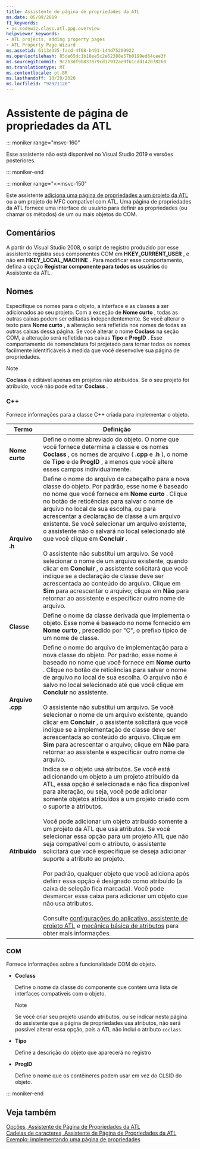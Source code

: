 ```yaml
---
title: Assistente de página de propriedades da ATL
ms.date: 05/09/2019
f1_keywords:
- vc.codewiz.class.atl.ppg.overview
helpviewer_keywords:
- ATL projects, adding property pages
- ATL Property Page Wizard
ms.assetid: 6113e325-facd-4f68-b491-144d75209922
ms.openlocfilehash: 85de65dc1b18ee5c2e62388e57b0199ed64cee3f
ms.sourcegitcommit: 9c2b3df9b837879cd17932ae9f61cdd142078260
ms.translationtype: MT
ms.contentlocale: pt-BR
ms.lasthandoff: 10/29/2020
ms.locfileid: "92921120"
---
```

# <a name="atl-property-page-wizard"></a>Assistente de página de propriedades da ATL

::: moniker range="msvc-160"

Esse assistente não está disponível no Visual Studio 2019 e versões posteriores.

::: moniker-end

::: moniker range="<=msvc-150"

Este assistente [adiciona uma página de propriedades a um projeto da ATL](../../atl/reference/adding-an-atl-property-page.md) ou a um projeto do MFC compatível com ATL. Uma página de propriedades da ATL fornece uma interface de usuário para definir as propriedades (ou chamar os métodos) de um ou mais objetos do COM.

## <a name="remarks"></a>Comentários

A partir do Visual Studio 2008, o script de registro produzido por esse assistente registra seus componentes COM em **HKEY_CURRENT_USER** , e não em **HKEY_LOCAL_MACHINE** . Para modificar esse comportamento, defina a opção **Registrar componente para todos os usuários** do Assistente da ATL.

## <a name="names"></a>Nomes

Especifique os nomes para o objeto, a interface e as classes a ser adicionados ao seu projeto. Com a exceção de **Nome curto** , todas as outras caixas podem ser editadas independentemente. Se você alterar o texto para **Nome curto** , a alteração será refletida nos nomes de todas as outras caixas dessa página. Se você alterar o nome **Coclass** na seção COM, a alteração será refletida nas caixas **Tipo** e **ProgID** . Esse comportamento de nomenclatura foi projetado para tornar todos os nomes facilmente identificáveis à medida que você desenvolve sua página de propriedades.

> [!NOTE]
> **Coclass** é editável apenas em projetos não atribuídos. Se o seu projeto foi atribuído, você não pode editar **Coclass** .

### <a name="c"></a>C++

Fornece informações para a classe C++ criada para implementar o objeto.

|Termo|Definição|
|-|-|
|**Nome curto**|Define o nome abreviado do objeto. O nome que você fornece determina a classe e os nomes **Coclass** , os nomes de arquivo ( **.cpp** e **.h** ), o nome de **Tipo** e de **ProgID** , a menos que você altere esses campos individualmente.|
|**Arquivo .h**|Define o nome do arquivo de cabeçalho para a nova classe do objeto. Por padrão, esse nome é baseado no nome que você fornece em **Nome curto** . Clique no botão de reticências para salvar o nome de arquivo no local de sua escolha, ou para acrescentar a declaração de classe a um arquivo existente. Se você selecionar um arquivo existente, o assistente não o salvará no local selecionado até que você clique em **Concluir** .<br /><br /> O assistente não substitui um arquivo. Se você selecionar o nome de um arquivo existente, quando clicar em **Concluir** , o assistente solicitará que você indique se a declaração de classe deve ser acrescentada ao conteúdo do arquivo. Clique em **Sim** para acrescentar o arquivo; clique em **Não** para retornar ao assistente e especificar outro nome de arquivo.|
|**Classe**|Define o nome da classe derivada que implementa o objeto. Esse nome é baseado no nome fornecido em **Nome curto** , precedido por "C", o prefixo típico de um nome de classe.|
|**Arquivo .cpp**|Define o nome do arquivo de implementação para a nova classe do objeto. Por padrão, esse nome é baseado no nome que você fornece em **Nome curto** . Clique no botão de reticências para salvar o nome de arquivo no local de sua escolha. O arquivo não é salvo no local selecionado até que você clique em **Concluir** no assistente.<br /><br /> O assistente não substitui um arquivo. Se você selecionar o nome de um arquivo existente, quando clicar em **Concluir** , o assistente solicitará que você indique se a implementação de classe deve ser acrescentada ao conteúdo do arquivo. Clique em **Sim** para acrescentar o arquivo; clique em **Não** para retornar ao assistente e especificar outro nome de arquivo.|
|**Atribuído**|Indica se o objeto usa atributos. Se você está adicionando um objeto a um projeto atribuído da ATL, essa opção é selecionada e não fica disponível para alteração, ou seja, você pode adicionar somente objetos atribuídos a um projeto criado com o suporte a atributos.<br /><br /> Você pode adicionar um objeto atribuído somente a um projeto da ATL que usa atributos. Se você selecionar essa opção para um projeto ATL que não seja compatível com o atributo, o assistente solicitará que você especifique se deseja adicionar suporte a atributo ao projeto.<br /><br /> Por padrão, qualquer objeto que você adiciona após definir essa opção é designado como atribuído (a caixa de seleção fica marcada). Você pode desmarcar essa caixa para adicionar um objeto que não usa atributos.<br /><br /> Consulte [configurações do aplicativo, assistente de projeto ATL](../../atl/reference/application-settings-atl-project-wizard.md) e [mecânica básica de atributos](../../windows/attributes/cpp-attributes-com-net.md#basic-mechanics-of-attributes) para obter mais informações.|

### <a name="com"></a>COM

Fornece informações sobre a funcionalidade COM do objeto.

- **Coclass**

   Define o nome da classe do componente que contém uma lista de interfaces compatíveis com o objeto.

   > [!NOTE]
   > Se você criar seu projeto usando atributos, ou se indicar nesta página do assistente que a página de propriedades usa atributos, não será possível alterar essa opção, pois a ATL não inclui o atributo `coclass`.

- **Tipo**

   Define a descrição do objeto que aparecerá no registro

- **ProgID**

   Define o nome que os contêineres podem usar em vez do CLSID do objeto.

::: moniker-end

## <a name="see-also"></a>Veja também

[Opções, Assistente de Página de Propriedades da ATL](../../atl/reference/options-atl-property-page-wizard.md)<br/>
[Cadeias de caracteres, Assistente de Página de Propriedades da ATL](../../atl/reference/strings-atl-property-page-wizard.md)<br/>
[Exemplo: implementando uma página de propriedades](../../atl/example-implementing-a-property-page.md)

